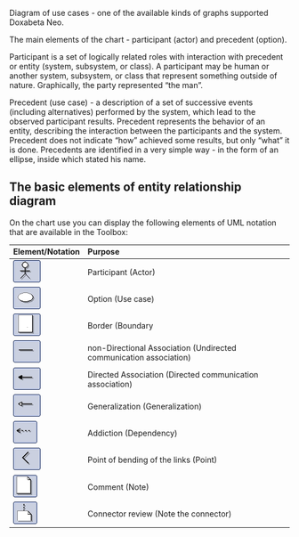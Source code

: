 Diagram of use cases - one of the available kinds of graphs supported Doxabeta Neo.



The main elements of the chart - participant (actor) and precedent (option).

Participant is a set of logically related roles with interaction with precedent or entity (system, subsystem, or class). A participant may be human or another system, subsystem, or class that represent something outside of nature. Graphically, the party represented “the man”.

Precedent (use case) - a description of a set of successive events (including alternatives) performed by the system, which lead to the observed participant results. Precedent represents the behavior of an entity, describing the interaction between the participants and the system. Precedent does not indicate “how” achieved some results, but only “what” it is done. Precedents are identified in a very simple way - in the form of an ellipse, inside which stated his name.

## The basic elements of entity relationship diagram

On the chart use you can display the following elements of UML notation that are available in the Toolbox:

Element/Notation | Purpose
:---------------------|:-----------------------------------------------------
![Example](/Diagrams/actor.jpg) | Participant (Actor)
![Example](/Diagrams/usecase.jpg) | Option (Use case)
![Example](/Diagrams/boundary.jpg) | Border (Boundary
![Example](/Diagrams/assoc.jpg) | non-Directional Association (Undirected communication association)
![Example](/Diagrams/dircomm.jpg) | Directed Association (Directed communication association)
![Example](/Diagrams/inheritance.jpg) | Generalization (Generalization)
![Example](/Diagrams/objectflow.jpg) | Addiction (Dependency)
![Example](/Diagrams/corner.jpg) | Point of bending of the links (Point)
![Example](/Diagrams/note.jpg) | Comment (Note)
![Example](/Diagrams/noteconn.jpg) | Connector review (Note the connector)